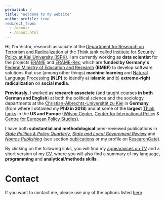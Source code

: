 ```yaml
---
permalink: /
title: "Welcome to my website"
author_profile: true
redirect_from: 
  - /about/
  - /about.html
---
```


Hi, I'm Victor, research associate at the [Department for Research on Terrorism and Radicalization](https://www.ispk.uni-kiel.de/en/departments/center-for-research-on-terrorism-and-radicalization) at the [Think tank](https://en.wikipedia.org/wiki/Think_tank) called [Institute for Security Policy at Kiel University (ISPK)](https://www.ispk.uni-kiel.de/en). I am currently working as **data scientist** for the projects [ERAME](https://www.ispk.uni-kiel.de/de/abteilungen/abteilung-terrorismus-und-radikalisierungsforschung/publikationen/download/projektumriss_erame.pdf) and [ERAME-Rex](https://www.ispk.uni-kiel.de/de/abteilungen/abteilung-terrorismus-und-radikalisierungsforschung/publikationen/download/projektumriss_erame-rex.pdf), which are **funded by Germany's** [Federal Ministry of Education and Research](https://www.bmbf.de/bmbf/en/home/home_node.html) **(BMBF)** to develop software solutions that use (among other things) **machine learning** and [Natural Language Processing](https://en.wikipedia.org/wiki/Natural_language_processing) **(NLP)** to identify a) **islamic** and b) **extreme-right radicalization** on **social media**.

**Previously**, I worked as **research associate** (and taught courses **in both German and English**) at both the political science and the sociology departments at the [Christian-Albrechts-Universität zu Kiel](https://www.uni-kiel.de/en/) in **Germany** (from where I obtained my **PhD in 2018**) and at some of the **largest** [Think tanks](https://en.wikipedia.org/wiki/Think_tank) in the **US and Europe** ([Wilson Center](https://www.wilsoncenter.org/), [Center for International Policy](https://internationalpolicy.org/) & [Centre for European Policy Studies](https://www.ceps.eu/)).

I have both **substantial and methodological** peer-reviewed publications in [*State Politics & Policy Quarterly*](https://www.cambridge.org/core/journals/state-politics-and-policy-quarterly), [*State and Local Government Review*](https://journals.sagepub.com/home/SLG) and [*Nomos Publishing*](https://www.nomos.de/en/) (see section [publications](https://victor-cruz-aceves.github.io//portfolio/) or my profile on [ResearchGate](https://www.researchgate.net/profile/Victor-Cruz-Aceves-2/research)).

By clicking on the following links, you will find my [appearances on TV](https://victor-cruz-aceves.github.io//talks/) and a short version of my [CV](https://victor-cruz-aceves.github.io//cv/), where you will also find a summary of my language, **programming** and **analytical/methods skills**.

Contact
======
If you want to contact me, please use any of the options listed [here](https://www.ispk.uni-kiel.de/en/staff/staff/dr-victor-cruz-aceves).

